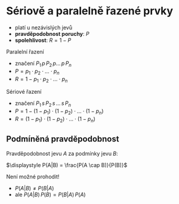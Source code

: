 # Sériově a paralelně řazené prvky

- platí u nezávislých jevů
- **pravděpodobnost poruchy**: $P$
- **spolehlivost**: $R = 1 - P$

Paralelní řazení
- značení $P_{1} \, p \, P_{2} \, p \dots \, p \,  P_{n}$
- $P = p_{1} \cdot p_{2} \cdot \ldots \cdot p_{n}$
- $R = 1 - p_{1} \cdot p_{2} \cdot \ldots \cdot p_{n}$

Sériové řazení
- značení $P_{1} \, s \, P_{2} \, s \, \dots \, s \, P_{n}$
- $P = 1 - (1-p_{1})\cdot(1-p_{2})\cdot\ldots\cdot(1-p_{n})$
- $R = (1-p_{1})\cdot(1-p_{2})\cdot\ldots\cdot(1-p_{n})$

## Podmíněná pravděpodobnost

Pravděpodobnost jevu $A$ za podmínky jevu $B$:

$\displaystyle P(A|B) = \frac{P(A \cap B)}{P(B)}$

Není možné prohodit!
- $P(A|B) \neq P(B|A)$
- ale $P(A|B) \, P(B) = P(B|A) \, P(A)$
